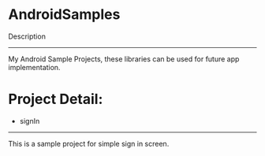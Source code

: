 AndroidSamples
==============

Description
___________

My Android Sample Projects, these libraries can be used for future app implementation.

Project Detail:
===============

*	signIn
_________

This is a sample project for simple sign in screen.

